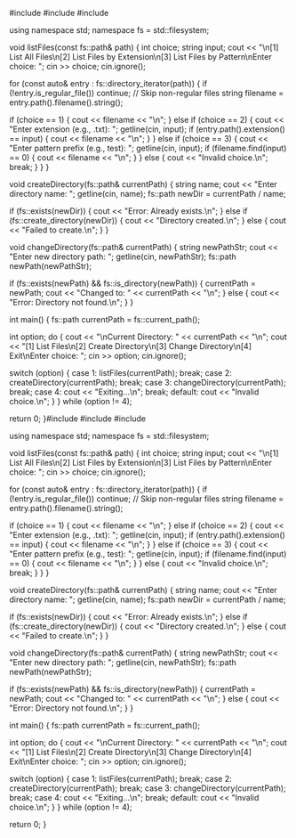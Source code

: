 #include <iostream>
#include <string>
#include <filesystem>

using namespace std;
namespace fs = std::filesystem;

void listFiles(const fs::path& path) {
int choice;
string input;
cout << "\n[1] List All Files\n[2] List Files by Extension\n[3] List Files by Pattern\nEnter choice: ";
cin >> choice;
cin.ignore();

for (const auto& entry : fs::directory_iterator(path)) {
if (!entry.is_regular_file()) continue; // Skip non-regular files
string filename = entry.path().filename().string();

if (choice == 1) {
cout << filename << "\n";
}
else if (choice == 2) {
cout << "Enter extension (e.g., .txt): ";
getline(cin, input);
if (entry.path().extension() == input) {
cout << filename << "\n";
}
}
else if (choice == 3) {
cout << "Enter pattern prefix (e.g., test): ";
getline(cin, input);
if (filename.find(input) == 0) {
cout << filename << "\n";
}
}
else {
cout << "Invalid choice.\n";
break;
}
}
}

void createDirectory(fs::path& currentPath) {
string name;
cout << "Enter directory name: ";
getline(cin, name);
fs::path newDir = currentPath / name;

if (fs::exists(newDir)) {
cout << "Error: Already exists.\n";
}
else if (fs::create_directory(newDir)) {
cout << "Directory created.\n";
}
else {
cout << "Failed to create.\n";
}
}

void changeDirectory(fs::path& currentPath) {
string newPathStr;
cout << "Enter new directory path: ";
getline(cin, newPathStr);
fs::path newPath(newPathStr);

if (fs::exists(newPath) && fs::is_directory(newPath)) {
currentPath = newPath;
cout << "Changed to: " << currentPath << "\n";
}
else {
cout << "Error: Directory not found.\n";
}
}

int main() {
fs::path currentPath = fs::current_path();

int option;
do {
cout << "\nCurrent Directory: " << currentPath << "\n";
cout << "[1] List Files\n[2] Create Directory\n[3] Change Directory\n[4] Exit\nEnter choice: ";
cin >> option;
cin.ignore();

switch (option) {
case 1:
listFiles(currentPath);
break;
case 2:
createDirectory(currentPath);
break;
case 3:
changeDirectory(currentPath);
break;
case 4:
cout << "Exiting...\n";
break;
default:
cout << "Invalid choice.\n";
}
} while (option != 4);

return 0;
}#include <iostream>
#include <string>
#include <filesystem>

using namespace std;
namespace fs = std::filesystem;

void listFiles(const fs::path& path) {
int choice;
string input;
cout << "\n[1] List All Files\n[2] List Files by Extension\n[3] List Files by Pattern\nEnter choice: ";
cin >> choice;
cin.ignore();

for (const auto& entry : fs::directory_iterator(path)) {
if (!entry.is_regular_file()) continue; // Skip non-regular files
string filename = entry.path().filename().string();

if (choice == 1) {
cout << filename << "\n";
}
else if (choice == 2) {
cout << "Enter extension (e.g., .txt): ";
getline(cin, input);
if (entry.path().extension() == input) {
cout << filename << "\n";
}
}
else if (choice == 3) {
cout << "Enter pattern prefix (e.g., test): ";
getline(cin, input);
if (filename.find(input) == 0) {
cout << filename << "\n";
}
}
else {
cout << "Invalid choice.\n";
break;
}
}
}

void createDirectory(fs::path& currentPath) {
string name;
cout << "Enter directory name: ";
getline(cin, name);
fs::path newDir = currentPath / name;

if (fs::exists(newDir)) {
cout << "Error: Already exists.\n";
}
else if (fs::create_directory(newDir)) {
cout << "Directory created.\n";
}
else {
cout << "Failed to create.\n";
}
}

void changeDirectory(fs::path& currentPath) {
string newPathStr;
cout << "Enter new directory path: ";
getline(cin, newPathStr);
fs::path newPath(newPathStr);

if (fs::exists(newPath) && fs::is_directory(newPath)) {
currentPath = newPath;
cout << "Changed to: " << currentPath << "\n";
}
else {
cout << "Error: Directory not found.\n";
}
}

int main() {
fs::path currentPath = fs::current_path();

int option;
do {
cout << "\nCurrent Directory: " << currentPath << "\n";
cout << "[1] List Files\n[2] Create Directory\n[3] Change Directory\n[4] Exit\nEnter choice: ";
cin >> option;
cin.ignore();

switch (option) {
case 1:
listFiles(currentPath);
break;
case 2:
createDirectory(currentPath);
break;
case 3:
changeDirectory(currentPath);
break;
case 4:
cout << "Exiting...\n";
break;
default:
cout << "Invalid choice.\n";
}
} while (option != 4);

return 0;
}
